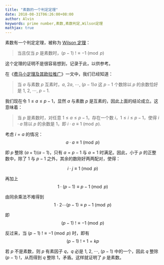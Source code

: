 ```yaml
---
title: "素数的一个判定定理"
date: 2018-08-31T06:26:00+08:00
author: Alvin
keywords: prime number,素数,素数判定,Wilson定理
mathjax: true
---
```


素数有一个判定定理，被称为 [Wilson 定理](https://en.wikipedia.org/wiki/Wilson%27s_theorem)：

> 当且仅当 $p$ 是素数时，$(p-1)\ ! \equiv -1 \pmod{p}$

这个定理的证明不是很容易想到，记录于此，以供参考。

在《[费马小定理及其欧拉推广](../fermat-theorem/)》一文中，我们已经知道：

> 当 $a$ 与素数 $p$ 互素时，$a,\ 2a,\ \cdots,\ (p-1)a$ 这 $p-1$ 个数除以 $p$ 的余数恰好是 $1,\ 2,\ \cdots,\ p-1$.

我们现在令 $1 \leqslant a \leqslant p-1$，显然 $a$ 与素数 $p$ 是互素的，因此上面的结论成立。这意味着：

> 当 $p$ 是素数时，对任意 $1 \leqslant a \leqslant p-1$，存在一个数 $i$，$1 \leqslant i \leqslant p-1$，使得 $i \cdot a$ 除以 $p$ 的余数是 $1$，即 $i \cdot a \equiv 1 \pmod{p}$.

考虑 $i = a$ 的情况：
$$a \cdot a \equiv 1 \pmod{p}$$

即 $p$ 整除 $(a+1)(a-1)$，只有 $a = p-1$ 与 $a = 1$ 时满足。因此，小于 $p$ 的正整数中，除了 $1$ 与 $p-1$ 之外，其余的数刚好两两配对，使得：

$$
i \cdot j \equiv 1 \pmod{p}
$$

再加上
$$1 \cdot (p-1) \equiv p-1 \pmod{p}$$

由同余乘法不难得到
$$1 \cdot 2 \cdots (p-1) \equiv p-1 \pmod{p}$$

即
$$(p-1)\ ! \equiv -1 \pmod{p}$$

反过来，当 $(p-1)\ ! \equiv -1 \pmod{p}$ 时，即有
$$(p-1)\ ! + 1 = kp$$

若 $p$ 不是素数，则 $p$ 有素因子 $q$，$q$ 必是 $1,\ 2,\ \cdots,\ (p-1)$ 中的一个，因此 $q$ 整除 $(p-1)\ !$，从而得到 $q$ 整除 $1$，矛盾。这样就证明了 $p$ 是素数。
